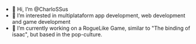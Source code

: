 - 👋 Hi, I’m @CharloSSus
- 👀 I’m interested in multiplataform app development, web development and game development
- 🌱 I’m currently working on a RogueLike Game, similar to "The binding of isaac", but based in the pop-culture.


<!---
CharloSSus/CharloSSus is a ✨ special ✨ repository because its `README.md` (this file) appears on your GitHub profile.
You can click the Preview link to take a look at your changes.
--->
